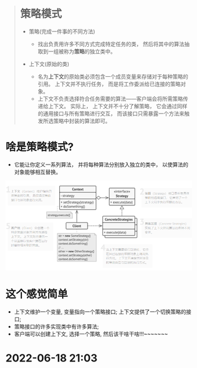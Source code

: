 > # 策略模式
>
> - 策略(完成一件事的不同方法)
>   - 找出负责用许多不同方式完成特定任务的类， 然后将其中的算法抽取到一组被称为**策略**的独立类中。
>
> - 上下文(原始的类)
>   - 名为**上下文**的原始类必须包含一个成员变量来存储对于每种策略的引用。 上下文并不执行任务， 而是将工作委派给已连接的策略对象。
>   - 上下文不负责选择符合任务需要的算法——客户端会将所需策略传递给上下文。 实际上， 上下文并不十分了解策略， 它会通过同样的通用接口与所有策略进行交互， 而该接口只需暴露一个方法来触发所选策略中封装的算法即可。
>
> 



# 啥是策略模式?

- 它能让你定义一系列算法， 并将每种算法分别放入独立的类中， 以使算法的对象能够相互替换。

![image-20220618205759415](../../.image/image-20220618205759415.png)



# 这个感觉简单

- 上下文维护一个变量, 变量指向一个策略接口; 上下文提供了一个切换策略的接口;
- 策略接口的许多实现类中有许多算法;
- 客户端可以创建上下文, 选择一个策略, 然后该干啥干啥!!!~~~~~~~



# 2022-06-18 21:03